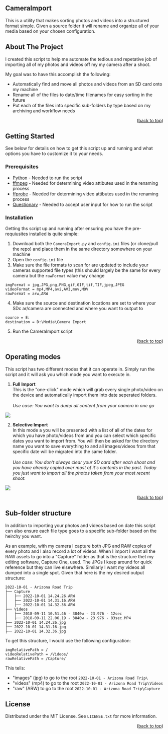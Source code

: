 <a name="readme-top"></a>


## CameraImport

This is a utility that makes sorting photos and videos into a structured format simple. Given a source folder it will rename and organize all of your media based on your chosen configuration.


## About The Project

I created this script to help me automate the tedious and repetative job of importing all of my photos and videos off my my camera after a shoot.

My goal was to have this accomplish the following:
* Automatically find and move all photos and videos from an SD card onto my machine
* Rename all of the files to date/time filenames for easy sorting in the future
* Put each of the files into specific sub-folders by type based on my archiving and workflow needs

<p align="right">(<a href="#readme-top">back to top</a>)</p>


## Getting Started

See below for details on how to get this script up and running and what options you have to customize it to your needs.

### Prerequisites

* <a href="https://www.python.org/downloads/">Python</a> - Needed to run the script
* <a href="https://ffmpeg.org/download.html">ffmpeg</a> - Needed for determining video attibutes used in the renaming process
* <a href="https://ffmpeg.org/download.html">ffprobe</a> - Needed for determining video attibutes used in the renaming process
* <a href="https://questionary.readthedocs.io/en/stable/pages/installation.html">Questionary</a> - Needed to accept user input for how to run the script

### Installation

Getting ths script up and running after ensuring you have the pre-requiusites installed is quite simple:

1. Download both the `CameraImport.py` and `config.ini` files (or clone/pull the repo) and place them in the same directory somewhere on your machine
2. Open the `config.ini` file
3. Make sure the file formats to scan for are updated to include your cameras supported file types (this should largely be the same for every camera but the `rawFormat` value may change
```
imgFormat = jpg,JPG,png,PNG,gif,GIF,tif,TIF,jpeg,JPEG
videoFormat = mp4,MP4,avi,AVI,mov,MOV
rawFormat = arw,ARW
```

4. Make sure the source and destination locations are set to where your SDc ar/camera are connected and where you want to output to
```
source = E:
destination = D:\Media\Camera Import
``` 
5. Run the CameraImport script

<p align="right">(<a href="#readme-top">back to top</a>)</p>


## Operating modes

This script has two different modes that it can operate in. Simply run the script and it will ask you which mode you want to execute in.

1. **Full Import**<br />
This is the "one-click" mode which will grab every single photo/video on the device and automatically import them into date seperated folders.<br /><br />
*Use case: You want to dump all content from your camera in one go*
<img src="https://i.imgur.com/SKVfksz.gif">

2. **Selective Import**<br />
In this mode a you will be presented with a list of all of the dates for which you have photo/videos from and you can select which specific dates you want to import from. You will then be asked for the directory name you want to save everything to and all images/videos from that specific date will be migrated into the same folder.<br /><br />
*Use case: You don't always clear your SD card after each shoot and you have already copied over most of it's contents in the past. Today you just want to import all the photos taken from your most recent shoot.*
<img src="https://i.imgur.com/3BU1w2i.gif">

<p align="right">(<a href="#readme-top">back to top</a>)</p>


## Sub-folder structure

In addition to importing your photos and videos based on date this script can also ensure each file type goes to a specific sub-folder based on the heirchy you want. 

As an example, with my camera I capture both JPG and RAW copies of every photo and I also record a lot of videos. When I import I want all the RAW assets to go into a "Capture" folder as that is the structure thet my editing software, Capture One, used. The JPGs I keep around for quick reference but they can live elsewhere. Similarly I want my videos all dumped into a single spot. Given that here is the my desired output structure:

```
2022-10-01 - Arizona Road Trip
├── Capture
│   ├── 2022-10-01 14.24.26.ARW
│   ├── 2022-10-01 14.31.16.ARW
│   ├── 2022-10-01 14.32.36.ARW
├── Videos
│   ├── 2018-09-11 10.51.46 - 3840w - 23.976 - 12sec
│   ├── 2018-09-11 22.06.19 - 3840w - 23.976 - 83sec.MP4
├── 2022-10-01 14.24.26.jpg
├── 2022-10-01 14.31.16.jpg
├── 2022-10-01 14.32.36.jpg
```

To get this structure, I would use the following configuration:
```
imgRelativePath = /
videoRelativePath = /Videos/
rawRelativePath = /Capture/
```

This tells:
* "images" (jpg) to go to the root `2022-10-01 - Arizona Road Trip\`
* "videos" (mp4) to go to the root `2022-10-01 - Arizona Road Trip\Videos`
* "raw" (ARW) to go to the root `2022-10-01 - Arizona Road Trip\Capture`

## License

Distributed under the MIT License. See `LICENSE.txt` for more information.

<p align="right">(<a href="#readme-top">back to top</a>)</p>